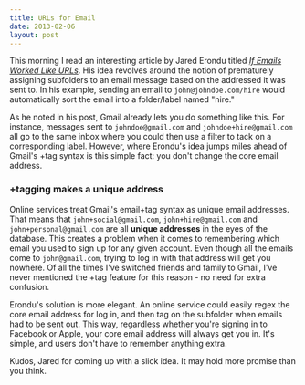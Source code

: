 ```yaml
--- 
title: URLs for Email
date: 2013-02-06
layout: post
---
```


This morning I read an interesting article by Jared Erondu titled *[If Emails Worked Like URLs](http://blog.jarederondu.com/if-emails-worked-like-urls)*. His idea revolves around the notion of prematurely assigning subfolders to an email message based on the addressed it was sent to. In his example, sending an email to `john@johndoe.com/hire` would automatically sort the email into a folder/label named "hire." 

As he noted in his post, Gmail already lets you do something like this. For instance, messages sent to `johndoe@gmail.com` and `johndoe+hire@gmail.com` all go to the same inbox where you could then use a filter to tack on a corresponding label. However, where Erondu's idea jumps miles ahead of Gmail's +tag syntax is this simple fact: you don't change the core email address. 

### +tagging makes a unique address

Online services treat Gmail's email+tag syntax as unique email addresses. That means that `john+social@gmail.com`, `john+hire@gmail.com` and `john+personal@gmail.com` are all **unique addresses** in the eyes of the database. This creates a problem when it comes to remembering which email you used to sign up for any given account. Even though all the emails come to `john@gmail.com`, trying to log in with that address will get you nowhere. Of all the times I've switched friends and family to Gmail, I've never mentioned the +tag feature for this reason - no need for extra confusion.

Erondu's solution is more elegant. An online service could easily regex the core email address for log in, and then tag on the subfolder when emails had to be sent out. This way, regardless whether you're signing in to Facebook or Apple, your core email address will always get you in. It's simple, and users don't have to remember anything extra. 

Kudos, Jared for coming up with a slick idea. It may hold more promise than you think. 

